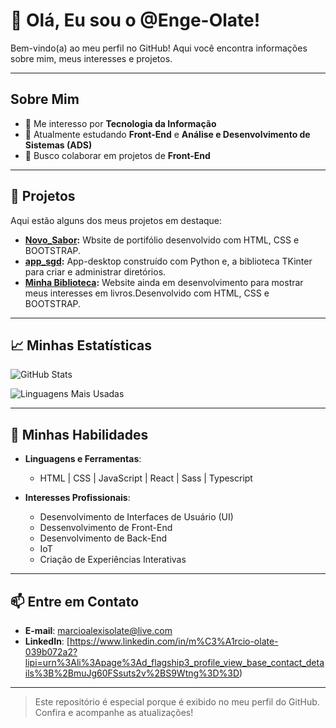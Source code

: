 # 👋 Olá, Eu sou o @Enge-Olate! 

Bem-vindo(a) ao meu perfil no GitHub! Aqui você encontra informações sobre mim, meus interesses e projetos.

---

## Sobre Mim
- 👀 Me interesso por **Tecnologia da Informação**
- 🌱 Atualmente estudando **Front-End** e **Análise e Desenvolvimento de Sistemas (ADS)**
- 💞️ Busco colaborar em projetos de **Front-End**

---

## 📂 Projetos

Aqui estão alguns dos meus projetos em destaque:

- **[Novo_Sabor](https://github.com/Enge-Olate/Novo_Sabor):** Wbsite de portifólio desenvolvido com HTML, CSS e BOOTSTRAP.
- **[app_sgd](https://github.com/Enge-Olate/app_sgd):** App-desktop construído com Python e, a biblioteca TKinter para criar e administrar diretórios.
- **[Minha Biblioteca](https://github.com/Enge-Olate/minha_biblioteca):** Website ainda em desenvolvimento para mostrar meus interesses em livros.Desenvolvido com HTML, CSS e BOOTSTRAP.

---

## 📈 Minhas Estatísticas

![GitHub Stats](https://github-readme-stats.vercel.app/api?username=Enge-Olate&show_icons=true&theme=radical)

![Linguagens Mais Usadas](https://github-readme-stats.vercel.app/api/top-langs/?username=Enge-Olate&layout=compact&theme=radical)

---

## 🌟 Minhas Habilidades
- **Linguagens e Ferramentas**:
  - HTML | CSS | JavaScript | React | Sass | Typescript

- **Interesses Profissionais**:
  - Desenvolvimento de Interfaces de Usuário (UI)
  - Dessenvolvimento de Front-End
  - Desenvolvimento de Back-End
  - IoT
  - Criação de Experiências Interativas

---

## 📫 Entre em Contato
- **E-mail**: [marcioalexisolate@live.com](mailto:marcioalexisolate@live.com)
- **LinkedIn**: [https://www.linkedin.com/in/m%C3%A1rcio-olate-039b072a2?lipi=urn%3Ali%3Apage%3Ad_flagship3_profile_view_base_contact_details%3B%2BmuJg60FSsuts2v%2BS9Wtng%3D%3D)

---

> Este repositório é especial porque é exibido no meu perfil do GitHub. Confira e acompanhe as atualizações!
